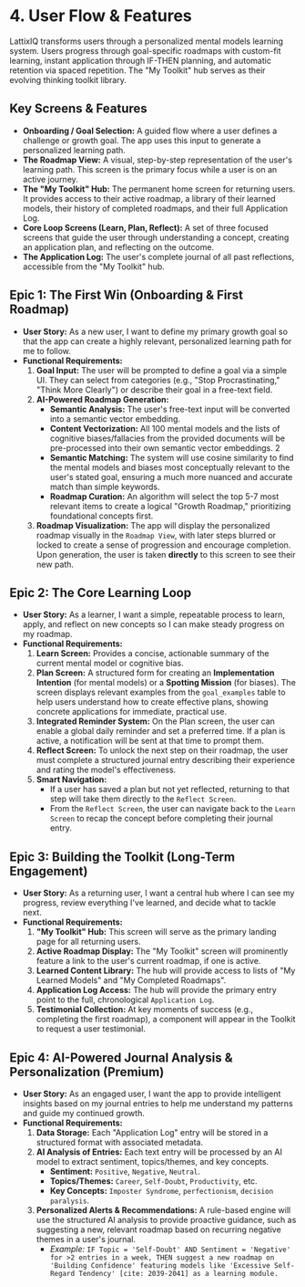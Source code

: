 # 4. **User Flow & Features**

LattixIQ transforms users through a personalized mental models learning system. Users progress through goal-specific roadmaps with custom-fit learning, instant application through IF-THEN planning, and automatic retention via spaced repetition. The "My Toolkit" hub serves as their evolving thinking toolkit library.

## **Key Screens & Features**

- **Onboarding / Goal Selection:** A guided flow where a user defines a challenge or growth goal. The app uses this input to generate a personalized learning path.
- **The Roadmap View:** A visual, step-by-step representation of the user's learning path. This screen is the primary focus while a user is on an active journey.
- **The "My Toolkit" Hub:** The permanent home screen for returning users. It provides access to their active roadmap, a library of their learned models, their history of completed roadmaps, and their full Application Log.
- **Core Loop Screens (Learn, Plan, Reflect):** A set of three focused screens that guide the user through understanding a concept, creating an application plan, and reflecting on the outcome.
- **The Application Log:** The user's complete journal of all past reflections, accessible from the "My Toolkit" hub.

## **Epic 1: The First Win (Onboarding & First Roadmap)**

- **User Story:** As a new user, I want to define my primary growth goal so that the app can create a highly relevant, personalized learning path for me to follow.
- **Functional Requirements:**
  1. **Goal Input:** The user will be prompted to define a goal via a simple UI. They can select from categories (e.g., "Stop Procrastinating," "Think More Clearly") or describe their goal in a free-text field.
  2. **AI-Powered Roadmap Generation:**
     - **Semantic Analysis:** The user's free-text input will be converted into a semantic vector embedding.
     - **Content Vectorization:** All 100 mental models and the lists of cognitive biases/fallacies from the provided documents will be pre-processed into their own semantic vector embeddings. 2
     - **Semantic Matching:** The system will use cosine similarity to find the mental models and biases most conceptually relevant to the user's stated goal, ensuring a much more nuanced and accurate match than simple keywords.
     - **Roadmap Curation:** An algorithm will select the top 5-7 most relevant items to create a logical "Growth Roadmap," prioritizing foundational concepts first.
  3. **Roadmap Visualization:** The app will display the personalized roadmap visually in the `Roadmap View`, with later steps blurred or locked to create a sense of progression and encourage completion. Upon generation, the user is taken **directly** to this screen to see their new path.

## **Epic 2: The Core Learning Loop**

- **User Story:** As a learner, I want a simple, repeatable process to learn, apply, and reflect on new concepts so I can make steady progress on my roadmap.
- **Functional Requirements:**
  1. **Learn Screen:** Provides a concise, actionable summary of the current mental model or cognitive bias.
  2. **Plan Screen:** A structured form for creating an **Implementation Intention** (for mental models) or a **Spotting Mission** (for biases). The screen displays relevant examples from the `goal_examples` table to help users understand how to create effective plans, showing concrete applications for immediate, practical use.
  3. **Integrated Reminder System:** On the Plan screen, the user can enable a global daily reminder and set a preferred time. If a plan is active, a notification will be sent at that time to prompt them.
  4. **Reflect Screen:** To unlock the next step on their roadmap, the user must complete a structured journal entry describing their experience and rating the model's effectiveness.
  5. **Smart Navigation:**
     - If a user has saved a plan but not yet reflected, returning to that step will take them directly to the `Reflect Screen`.
     - From the `Reflect Screen`, the user can navigate back to the `Learn Screen` to recap the concept before completing their journal entry.

## **Epic 3: Building the Toolkit (Long-Term Engagement)**

- **User Story:** As a returning user, I want a central hub where I can see my progress, review everything I've learned, and decide what to tackle next.
- **Functional Requirements:**
  1. **"My Toolkit" Hub:** This screen will serve as the primary landing page for all returning users.
  2. **Active Roadmap Display:** The "My Toolkit" screen will prominently feature a link to the user's current roadmap, if one is active.
  3. **Learned Content Library:** The hub will provide access to lists of "My Learned Models" and "My Completed Roadmaps".
  4. **Application Log Access:** The hub will provide the primary entry point to the full, chronological `Application Log`.
  5. **Testimonial Collection:** At key moments of success (e.g., completing the first roadmap), a component will appear in the Toolkit to request a user testimonial.

## **Epic 4: AI-Powered Journal Analysis & Personalization (Premium)**

- **User Story:** As an engaged user, I want the app to provide intelligent insights based on my journal entries to help me understand my patterns and guide my continued growth.
- **Functional Requirements:**
  1. **Data Storage:** Each "Application Log" entry will be stored in a structured format with associated metadata.
  2. **AI Analysis of Entries:** Each text entry will be processed by an AI model to extract sentiment, topics/themes, and key concepts.
     - **Sentiment:** `Positive`, `Negative`, `Neutral`.
     - **Topics/Themes:** `Career`, `Self-Doubt`, `Productivity`, etc.
     - **Key Concepts:** `Imposter Syndrome`, `perfectionism`, `decision paralysis`.
  3. **Personalized Alerts & Recommendations:** A rule-based engine will use the structured AI analysis to provide proactive guidance, such as suggesting a new, relevant roadmap based on recurring negative themes in a user's journal.
     - _Example:_ `IF Topic = 'Self-Doubt' AND Sentiment = 'Negative' for >2 entries in a week, THEN suggest a new roadmap on 'Building Confidence' featuring models like 'Excessive Self-Regard Tendency' [cite: 2039-2041] as a learning module.`

